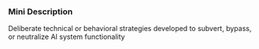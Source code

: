 ### Mini Description

Deliberate technical or behavioral strategies developed to subvert, bypass, or neutralize AI system functionality
